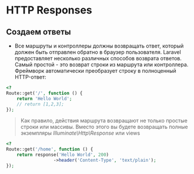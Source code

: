 # HTTP Responses

## Создаем ответы

- Все маршруты и контроллеры должны возвращать ответ, который должен быть отправлен обратно в браузер пользователя. Laravel предоставляет несколько различных способов возврата ответов. Самый простой - это возврат строки из маршрута или контроллера. Фреймворк автоматически преобразует строку в полноценный HTTP-ответ:

```php
<?
Route::get('/', function () {
    return 'Hello World';
    // return [1,2,3];
});

```

> Как правило, действия маршрута возвращают не только простые строки или массивы. Вместо этого вы будете возвращать полные экземпляры _Illuminate\Http\Response_ или views

```php
<?
Route::get('/home', function () {
    return response('Hello World', 200)
                  ->header('Content-Type', 'text/plain');
});

```
